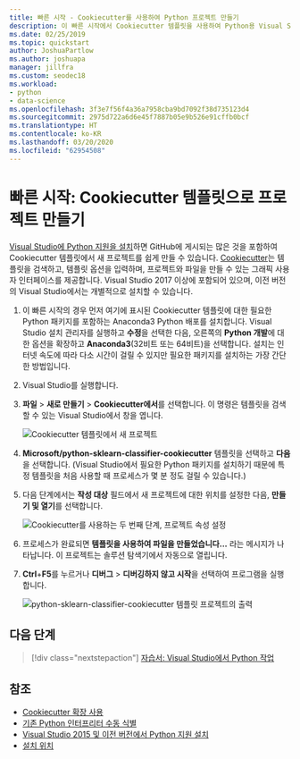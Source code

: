 ```yaml
---
title: 빠른 시작 - Cookiecutter를 사용하여 Python 프로젝트 만들기
description: 이 빠른 시작에서 Cookiecutter 템플릿을 사용하여 Python용 Visual Studio 프로젝트를 만듭니다.
ms.date: 02/25/2019
ms.topic: quickstart
author: JoshuaPartlow
ms.author: joshuapa
manager: jillfra
ms.custom: seodec18
ms.workload:
- python
- data-science
ms.openlocfilehash: 3f3e7f56f4a36a7958cba9bd7092f38d735123d4
ms.sourcegitcommit: 2975d722a6d6e45f7887b05e9b526e91cffb0bcf
ms.translationtype: HT
ms.contentlocale: ko-KR
ms.lasthandoff: 03/20/2020
ms.locfileid: "62954508"
---
```

# <a name="quickstart-create-a-project-from-a-cookiecutter-template"></a>빠른 시작: Cookiecutter 템플릿으로 프로젝트 만들기

[Visual Studio에 Python 지원을 설치](installing-python-support-in-visual-studio.md)하면 GitHub에 게시되는 많은 것을 포함하여 Cookiecutter 템플릿에서 새 프로젝트를 쉽게 만들 수 있습니다. [Cookiecutter](https://cookiecutter.readthedocs.io/en/latest/)는 템플릿을 검색하고, 템플릿 옵션을 입력하며, 프로젝트와 파일을 만들 수 있는 그래픽 사용자 인터페이스를 제공합니다. Visual Studio 2017 이상에 포함되어 있으며, 이전 버전의 Visual Studio에서는 개별적으로 설치할 수 있습니다.

1. 이 빠른 시작의 경우 먼저 여기에 표시된 Cookiecutter 템플릿에 대한 필요한 Python 패키지를 포함하는 Anaconda3 Python 배포를 설치합니다. Visual Studio 설치 관리자를 실행하고 **수정**을 선택한 다음, 오른쪽의 **Python 개발**에 대한 옵션을 확장하고 **Anaconda3**(32비트 또는 64비트)을 선택합니다. 설치는 인터넷 속도에 따라 다소 시간이 걸릴 수 있지만 필요한 패키지를 설치하는 가장 간단한 방법입니다.

1. Visual Studio를 실행합니다.

1. **파일** > **새로 만들기** > **Cookiecutter에서**를 선택합니다. 이 명령은 템플릿을 검색할 수 있는 Visual Studio에서 창을 엽니다.

    ![Cookiecutter 템플릿에서 새 프로젝트](media/projects-from-cookiecutter1.png)

1. **Microsoft/python-sklearn-classifier-cookiecutter** 템플릿을 선택하고 **다음**을 선택합니다. (Visual Studio에서 필요한 Python 패키지를 설치하기 때문에 특정 템플릿을 처음 사용할 때 프로세스가 몇 분 정도 걸릴 수 있습니다.)

1. 다음 단계에서는 **작성 대상** 필드에서 새 프로젝트에 대한 위치를 설정한 다음, **만들기 및 열기**를 선택합니다.

    ![Cookiecutter를 사용하는 두 번째 단계, 프로젝트 속성 설정](media/projects-from-cookiecutter2.png)

1. 프로세스가 완료되면 **템플릿을 사용하여 파일을 만들었습니다...** 라는 메시지가 나타납니다. 이 프로젝트는 솔루션 탐색기에서 자동으로 열립니다.

1. **Ctrl**+**F5**를 누르거나 **디버그** > **디버깅하지 않고 시작**을 선택하여 프로그램을 실행합니다.

    ![python-sklearn-classifier-cookiecutter 템플릿 프로젝트의 출력](media/projects-from-cookiecutter4.png)

## <a name="next-steps"></a>다음 단계

> [!div class="nextstepaction"]
> [자습서: Visual Studio에서 Python 작업](tutorial-working-with-python-in-visual-studio-step-01-create-project.md)

## <a name="see-also"></a>참조

- [Cookiecutter 확장 사용](using-python-cookiecutter-templates.md)
- [기존 Python 인터프리터 수동 식별](managing-python-environments-in-visual-studio.md#manually-identify-an-existing-environment)
- [Visual Studio 2015 및 이전 버전에서 Python 지원 설치](installing-python-support-in-visual-studio.md)
- [설치 위치](installing-python-support-in-visual-studio.md#install-locations)
